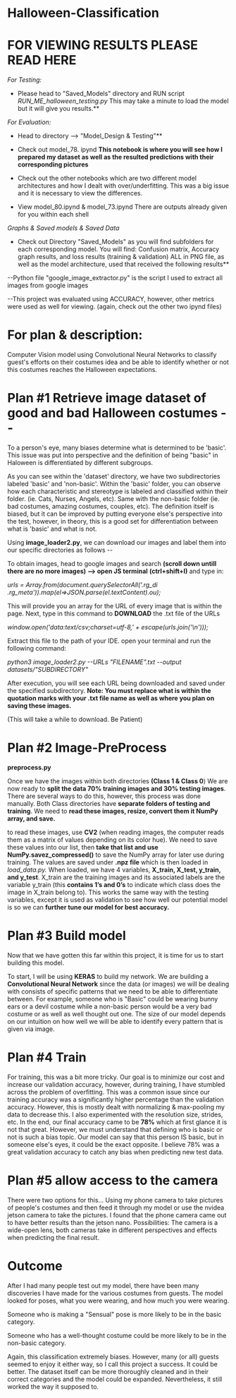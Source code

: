 # Halloween-Classification



# FOR VIEWING RESULTS PLEASE READ HERE

 *For Testing:* 
 - Please head to "Saved_Models" directory and RUN script *RUN_ME_halloween_testing.py* This may take a minute to load the model but it will give you results.**
 
 *For Evaluation:*
 
- Head to directory --> "Model_Design & Testing"**

- Check out model_78. ipynd **This notebook is where you will see how I prepared my dataset as well as the resulted predictions with their corresponding pictures**

- Check out the other notebooks which are two different model architectures and how I dealt with over/underfitting. This was a big issue and it is necessary to view the differences.  

- View model_80.ipynd & model_73.ipynd There are outputs already given for you within each shell

*Graphs & Saved models & Saved Data*

 - Check out Directory "Saved_Models" as you will find subfolders for each corresponding model. You will find:  Confusion matrix,  Accuracy graph results, and loss results (training & validation) ALL in PNG file, as well as the model architecture, used that received the following results**

 --Python file "google_image_extractor.py" is the script I used to extract all images from google images

 --This project was evaluated using ACCURACY, however, other metrics were used as well for viewing. (again, check out the other two ipynd files)


# For plan & description:

Computer Vision model using Convolutional Neural Networks to 
classify guest's efforts on their costumes idea and be able to identify whether or not this costumes reaches the 
Halloween expectations.  

# Plan #1 Retrieve image dataset of good and bad Halloween costumes --

To a person's eye, many biases determine what is determined to be 'basic'. This issue was put into perspective and the definition of being "basic" in Haloween is differentiated by different subgroups.  

As you can see within the 'dataset' directory, we have two subdirectories labeled 'basic' and 'non-basic'. 
Within the 'basic' folder, you can observe how each characteristic and stereotype is labeled and classified within their folder. (ie. Cats, Nurses, Angels, etc). Same with the non-basic folder (ie. bad costumes, amazing costumes, couples, etc). The definition itself is biased, but it can be improved by putting everyone else's perspective into the test, however, in theory, this is a good set for differentiation between what is 'basic' and what is not. 

Using **image_loader2.py**, we can download our images and label them into our specific directories as follows -- 

To obtain images, head to google images and search **(scroll down untill there are no more images) --> open JS terminal** **(ctrl+shift+I)** and type in: 

*urls = Array.from(document.querySelectorAll('.rg_di .rg_meta')).map(el=>JSON.parse(el.textContent).ou);*

This will provide you an array for the URL of every image that is within the page. Next, type in this command to **DOWNLOAD** the .txt file of the URLs 

*window.open('data:text/csv;charset=utf-8,' + escape(urls.join('\n')));*

Extract this file to the path of your IDE. open your terminal and run the following command: 

*python3 image_loader2.py --URLs "FILENAME".txt --output datasets/"SUBDIRECTORY"* 

After execution, you will see each URL being downloaded and saved under the specified subdirectory. **Note: You must replace what is within the quotation marks with your .txt file name as well as where you plan on saving these images.**

(This will take a while to download. Be Patient)


# Plan #2 Image-PreProcess
**preprocess.py**

Once we have the images within both directories **(Class 1 & Class 0**) We are now ready to **split the data 70% training images and 30% testing images**. There are several ways to do this, however, this process was done manually. Both Class directories have **separate folders of testing and training**. We need to **read these images, resize, convert them it NumPy array, and save.** 

to read these images,  use **CV2** (when reading images, the computer reads them as a matrix of values depending on its color hue). We need to save these values into our list, then **take that list and use NumPy.savez_compressed()** to save the NumPy array for later use during training. The values are saved under **.npz file** which is then loaded in *load_data.py.* When loaded, we have 4 variables, **X_train, X_test, y_train, and y_test**. X_train are the training images and its associated labels are the variable y_train (this **contains 1’s and 0’s** to indicate which class does the image in X_train belong to). This works the same way with the testing variables, except it is used as validation to see how well our potential model is so we can **further tune our model for best accuracy.** 


# Plan #3 Build model
Now that we have gotten this far within this project, it is time for us to start building this model.

To start, I will be using **KERAS** to build my network. We are building a **Convolutional Neural Network** since the data (or images) we will be dealing with consists of specific patterns that we need to be able to differentiate between. For example, someone who is "Basic" could be wearing bunny ears or a devil costume while a non-basic person would be a very bad costume or as well as well thought out one. The size of our model depends on our intuition on how well we will be able to identify every pattern that is given via image.



# Plan #4 Train
For training, this was a bit more tricky. Our goal is to minimize our cost and increase our validation accuracy, however, during training, I have stumbled across the problem of overfitting. This was a common issue since our training accuracy was a significantly higher percentage than the validation accuracy. However, this is mostly dealt with normalizing & max-pooling my data to decrease this. I also experimented with the resolution size, strides, etc. In the end, our final accuracy came to be **78%** which at first glance it is not that great. However, we must understand that defining who is basic or not is such a bias topic. Our model can say that this person IS basic, but in someone else's eyes, it could be the exact opposite. I believe 78% was a great validation accuracy to catch any bias when predicting new test data. 


# Plan #5 allow access to the camera
There were two options for this... Using my phone camera to take pictures of people's costumes and then feed it through my model or use the nvidea jetson camera to take the pictures. I found that the phone camera came out to have better results than the jetson nano.  Possibilities:  The camera is a wide-open lens, both cameras take in different perspectives and effects when predicting the final result.


# Outcome
After I had many people test out my model, there have been many discoveries I have made for the various costumes from guests. The model looked for poses, what you were wearing, and how much you were wearing. 

Someone who is making a "Sensual" pose is more likely to be in the basic category.  

Someone who has a well-thought costume could be more likely to be in the non-basic category.

Again, this classification extremely biases. However, many (or all) guests seemed to enjoy it either way, so I call this project a success. It could be better. The dataset itself can be more thoroughly cleaned and in their correct categories and the model could be expanded. Nevertheless, it still worked the way it supposed to.  

